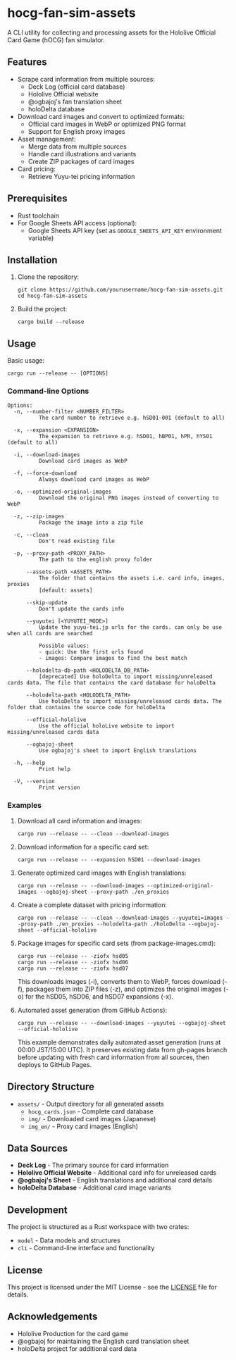 # hocg-fan-sim-assets

A CLI utility for collecting and processing assets for the Hololive Official Card Game (hOCG) fan simulator.

## Features

- Scrape card information from multiple sources:
  - Deck Log (official card database)
  - Hololive Official website
  - @ogbajoj's fan translation sheet
  - holoDelta database
- Download card images and convert to optimized formats:
  - Official card images in WebP or optimized PNG format
  - Support for English proxy images
- Asset management:
  - Merge data from multiple sources
  - Handle card illustrations and variants
  - Create ZIP packages of card images
- Card pricing:
  - Retrieve Yuyu-tei pricing information

## Prerequisites

- Rust toolchain
- For Google Sheets API access (optional):
  - Google Sheets API key (set as `GOOGLE_SHEETS_API_KEY` environment variable)

## Installation

1. Clone the repository:
   ```
   git clone https://github.com/yourusername/hocg-fan-sim-assets.git
   cd hocg-fan-sim-assets
   ```

2. Build the project:
   ```
   cargo build --release
   ```

## Usage

Basic usage:
```
cargo run --release -- [OPTIONS]
```

### Command-line Options

```
Options:
  -n, --number-filter <NUMBER_FILTER>
          The card number to retrieve e.g. hSD01-001 (default to all)
  
  -x, --expansion <EXPANSION>
          The expansion to retrieve e.g. hSD01, hBP01, hPR, hYS01 (default to all)
  
  -i, --download-images
          Download card images as WebP
  
  -f, --force-download
          Always download card images as WebP
  
  -o, --optimized-original-images
          Download the original PNG images instead of converting to WebP
  
  -z, --zip-images
          Package the image into a zip file
  
  -c, --clean
          Don't read existing file
  
  -p, --proxy-path <PROXY_PATH>
          The path to the english proxy folder
  
      --assets-path <ASSETS_PATH>
          The folder that contains the assets i.e. card info, images, proxies
          [default: assets]
  
      --skip-update
          Don't update the cards info
  
      --yuyutei [<YUYUTEI_MODE>]
          Update the yuyu-tei.jp urls for the cards. can only be use when all cards are searched
          
          Possible values:
          - quick: Use the first urls found
          - images: Compare images to find the best match
  
      --holodelta-db-path <HOLODELTA_DB_PATH>
          [deprecated] Use holoDelta to import missing/unreleased cards data. The file that contains the card database for holoDelta
  
      --holodelta-path <HOLODELTA_PATH>
          Use holoDelta to import missing/unreleased cards data. The folder that contains the source code for holoDelta
  
      --official-hololive
          Use the official holoLive website to import missing/unreleased cards data
  
      --ogbajoj-sheet
          Use ogbajoj's sheet to import English translations
  
  -h, --help
          Print help
  
  -V, --version
          Print version
```

### Examples

1. Download all card information and images:
   ```
   cargo run --release -- --clean --download-images
   ```

2. Download information for a specific card set:
   ```
   cargo run --release -- --expansion hSD01 --download-images
   ```

3. Generate optimized card images with English translations:
   ```
   cargo run --release -- --download-images --optimized-original-images --ogbajoj-sheet --proxy-path ./en_proxies
   ```

4. Create a complete dataset with pricing information:
   ```
   cargo run --release -- --clean --download-images --yuyutei=images --proxy-path ./en_proxies --holodelta-path ./holoDelta --ogbajoj-sheet --official-hololive
   ```

5. Package images for specific card sets (from package-images.cmd):
   ```
   cargo run --release -- -ziofx hsd05
   cargo run --release -- -ziofx hsd06
   cargo run --release -- -ziofx hsd07
   ```
   This downloads images (-i), converts them to WebP, forces download (-f), packages them into ZIP files (-z), 
   and optimizes the original images (-o) for the hSD05, hSD06, and hSD07 expansions (-x).

6. Automated asset generation (from GitHub Actions):
   ```
   cargo run --release -- --download-images --yuyutei --ogbajoj-sheet --official-hololive
   ```
   This example demonstrates daily automated asset generation (runs at 00:00 JST/15:00 UTC). It preserves existing 
   data from gh-pages branch before updating with fresh card information from all sources, then deploys to GitHub Pages.

## Directory Structure

- `assets/` - Output directory for all generated assets
  - `hocg_cards.json` - Complete card database
  - `img/` - Downloaded card images (Japanese)
  - `img_en/` - Proxy card images (English)

## Data Sources

- **Deck Log** - The primary source for card information
- **Hololive Official Website** - Additional card info for unreleased cards
- **@ogbajoj's Sheet** - English translations and additional card details
- **holoDelta Database** - Additional card image variants

## Development

The project is structured as a Rust workspace with two crates:
- `model` - Data models and structures
- `cli` - Command-line interface and functionality

## License

This project is licensed under the MIT License - see the [LICENSE](LICENSE) file for details.

## Acknowledgements

- Hololive Production for the card game
- @ogbajoj for maintaining the English card translation sheet
- holoDelta project for additional card data

